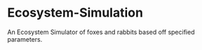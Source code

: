 # Ecosystem-Simulation
An Ecosystem Simulator of foxes and rabbits based off specified parameters. 
